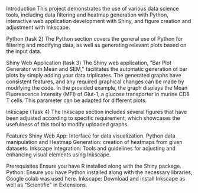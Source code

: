 Introduction
This project demonstrates the use of various data science tools, including data filtering and heatmap generation with Python, interactive web application development with Shiny, and figure creation and adjustment with Inkscape.

Python (task 2) 
The Python section covers the general use of Python for filtering and modifying data, as well as generating relevant plots based on the input data.

Shiny Web Application (task 3)
The Shiny web application, "Bar Plot Generator with Mean and SEM," facilitates the automatic generation of bar plots by simply adding your data triplicates. The generated graphs have consistent features, and any required graphical changes can be made by modifying the code. In the provided example, the graph displays the Mean Fluorescence Intensity (MFI) of Glut-1, a glucose transporter in murine CD8 T cells. This parameter can be adapted for different plots.

Inkscape (Task 4)
The Inkscape section includes several figures that have been adjusted according to specific requirement, which showcases the usefulness of this tool to modify uploaded graphs.

Features
Shiny Web App: Interface for data visualization.
Python data manipulation and Heatmap Generation: creation of heatmaps from given datasets.
Inkscape Integration: Tools and guidelines for adjusting and enhancing visual elements using Inkscape.

Prerequisites
Ensure you have R installed along with the Shiny package.
Python: Ensure you have Python installed along with the necessary libraries, Google colab was used here.
Inkscape: Download and install Inkscape as well as "Scientific" in Extensions.

